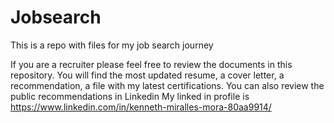 # Jobsearch
This is a repo with files for my job search journey

If you are a recruiter please feel free to review the documents in this repository. 
You will find the most updated resume, a cover letter, a recommendation, a file with my latest certifications.
You can also review the public recommendations in Linkedin
My linked in profile is https://www.linkedin.com/in/kenneth-miralles-mora-80aa9914/

